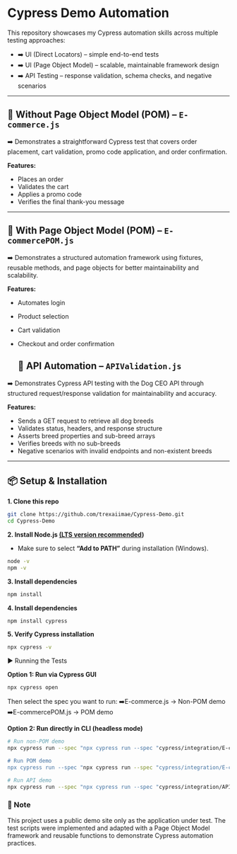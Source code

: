 # Cypress Demo Automation  

This repository showcases my Cypress automation skills across multiple testing approaches:

- ➡️ UI (Direct Locators) – simple end-to-end tests  
- ➡️ UI (Page Object Model) – scalable, maintainable framework design  
- ➡️ API Testing – response validation, schema checks, and negative scenarios  


---

## 🔹 Without Page Object Model (POM) – `E-commerce.js`  
➡️ Demonstrates a straightforward Cypress test that covers order placement, cart validation, promo code application, and order confirmation. 

**Features:**  
- Places an order  
- Validates the cart  
- Applies a promo code  
- Verifies the final thank-you message

---

## 🔹 With Page Object Model (POM) – `E-commercePOM.js`  
➡️ Demonstrates a structured automation framework using fixtures, reusable methods, and page objects for better maintainability and scalability. 

**Features:**  
- Automates login  
- Product selection  
- Cart validation  
- Checkout and order confirmation

  ## 🔹 API Automation – `APIValidation.js`  
➡️ Demonstrates Cypress API testing with the Dog CEO API through structured request/response validation for maintainability and accuracy.

**Features:**  
- Sends a GET request to retrieve all dog breeds
- Validates status, headers, and response structure
- Asserts breed properties and sub-breed arrays
- Verifies breeds with no sub-breeds
- Negative scenarios with invalid endpoints and non-existent breeds



---

## 📦 Setup & Installation  

**1. Clone this repo**  
```bash
git clone https://github.com/trexaiimae/Cypress-Demo.git
cd Cypress-Demo
```
**2. Install Node.js [(LTS version recommended]([url](https://nodejs.org/en)))**  
- Make sure to select **“Add to PATH”** during installation (Windows). 
```bash
node -v
npm -v
```

**3. Install dependencies**  
```bash
npm install
```
**4. Install dependencies**  
```bash
npm install cypress
```

**5. Verify Cypress installation**  
```bash
npx cypress -v
```

▶️ Running the Tests

**Option 1: Run via Cypress GUI**  
```bash
npx cypress open
```
Then select the spec you want to run:
➡️E-commerce.js → Non-POM demo
➡️E-commercePOM.js → POM demo


**Option 2: Run directly in CLI (headless mode)**  
```bash
# Run non-POM demo
npx cypress run --spec "npx cypress run --spec "cypress/integration/E-commerce.js"

# Run POM demo
npx cypress run --spec "npx cypress run --spec "cypress/integration/E-commercePOM.js"

# Run API demo
npx cypress run --spec "npx cypress run --spec "cypress/integration/APITesting/APIValidation.js"

```

### 📌 Note  
This project uses a public demo site only as the application under test.
The test scripts were implemented and adapted with a Page Object Model framework and reusable functions to demonstrate Cypress automation practices.

